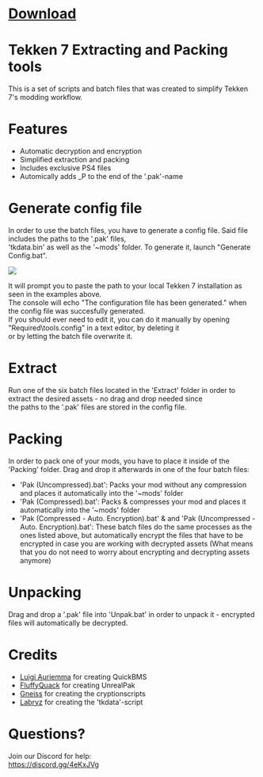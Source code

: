 # <a href="https://github.com/a5tronomy/Tekken-7-Modding-Tools/archive/master.zip">Download</a>
# Tekken 7 Extracting and Packing tools

This is a set of scripts and batch files that was created to simplify Tekken 7's modding workflow. <br>

# Features
  - Automatic decryption and encryption
  - Simplified extraction and packing
  - Includes exclusive PS4 files
  - Automically adds _P to the end of the '.pak'-name

# Generate config file
In order to use the batch files, you have to generate a config file. Said file includes the paths to the '.pak' files, <br>
'tkdata.bin' as well as the '~mods' folder. To generate it, launch "Generate Config.bat". <br>

<img src="https://i.imgur.com/Zn0pjEO.png">

It will prompt you to paste the path to your local Tekken 7 installation as seen in the examples above. <br>
The console will echo "The configuration file has been generated." when the config file was succesfully generated. <br>
If you should ever need to edit it, you can do it manually by opening "Required\tools.config" in a text editor, by deleting it <br>
or by letting the batch file overwrite it. <br>

# Extract
Run one of the six batch files located in the 'Extract' folder in order to extract the desired assets - no drag and drop needed since <br>
the paths to the '.pak' files are stored in the config file.

# Packing
In order to pack one of your mods, you have to place it inside of the 'Packing' folder. Drag and drop it afterwards in one of the four batch files:
  - 'Pak (Uncompressed).bat': Packs your mod without any compression and places it automatically into the '~mods' folder
  - 'Pak (Compressed).bat': Packs & compresses your mod and places it automatically into the '~mods' folder
  - 'Pak (Compressed - Auto. Encryption).bat' & and 'Pak (Uncompressed - Auto. Encryption).bat': These batch files do the same processes as the ones listed above,
  but automatically encrypt the files that have to be encrypted in case you are working with decrypted assets (What means that you do not need to worry about encrypting and decrypting assets anymore)
  
# Unpacking
Drag and drop a '.pak' file into 'Unpak.bat' in order to unpack it - encrypted files will automatically be decrypted.

# Credits
  - <a href="https://aluigi.altervista.org/">Luigi Auriemma</a> for creating QuickBMS
  - <a href="https://www.fluffyquack.com/">FluffyQuack</a> for creating UnrealPak
  - <a href="https://twitter.com/gneiss64">Gneiss</a> for creating the cryptionscripts
  - <a href="https://twitter.com/MemeMongerBPM">Labryz</a> for creating the 'tkdata'-script


# Questions?
Join our Discord for help: <br>
https://discord.gg/4eKxJVg
